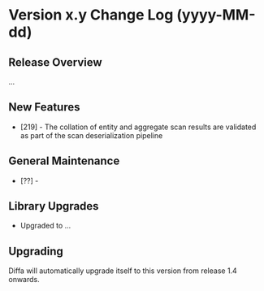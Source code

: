 # Version x.y Change Log (yyyy-MM-dd)

## Release Overview

...

## New Features

* [219] - The collation of entity and aggregate scan results are validated as part of the scan deserialization pipeline 

## General Maintenance

* [??] -

## Library Upgrades

* Upgraded to ...

## Upgrading

Diffa will automatically upgrade itself to this version from release 1.4 onwards.